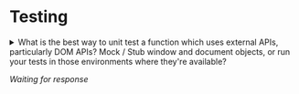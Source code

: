 # Testing

<details>
<summary>What is the best way to unit test a function which uses external APIs, particularly DOM APIs? Mock / Stub window and document objects, or run your tests in those environments where they're available?</summary>

</details>

_Waiting for response_
